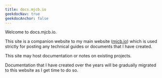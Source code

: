 ```yaml
---
title: docs.mjcb.io
geekdocNav: true
geekdocAnchor: false
---
```


Welcome to docs.mjcb.io.

This site is a companion website to my main website ([mjcb.io](https://mjcb.io/)) which is used strictly for posting any technical guides or documents that I have created.

This site may host documentation or notes on existing projects.

Documentation that I have created over the years will be gradually migrated to this website as I get time to do so.
